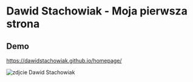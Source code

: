 # Dawid Stachowiak - Moja pierwsza strona
## Demo
https://dawidstachowiak.github.io/homepage/

![zdjcie Dawid Stachowiak](https://i.postimg.cc/cCxsyPwL/me.png "Dawid Stachowiak")

